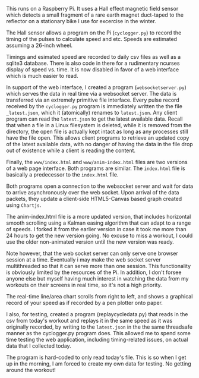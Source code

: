 This runs on a Raspberry Pi. It uses a Hall effect magnetic field sensor which detects a small fragment of
a rare earth magnet duct-taped to the reflector on a stationary bike I use for excercise in the winter.  

The Hall sensor allows a program on the Pi (`cyclogger.py`) to record the timing of the pulses to calculate
speed and etc.  Speeds are estimated assuming a 26-inch wheel.

Timings and esimated speed are recorded to daily csv files as well as a sqlite3 database.
There is also code in there for a rudimentary ncurses display of speed vs. time. It is now disabled in favor
of a web interface which is much easier to read.

In support of the web interface, I created a program (`websocketserver.py`) which serves the data in real time via a websocket
server.  The data is transferred via an extremely primitive file interface.  Every pulse record received by
the `cyclogger.py` program is immediately written the the file `_latest.json`, which it (atomically) renames to
`latest.json`.  Any client program can read the `latest.json` to get the latest available data.  Recall that when
a file in a Linux filesystem is deleted, while it is removed from the directory, the open file is actually kept intact
as long as any processes still have the file open. This allows client programs to retrieve an updated copy of the
latest available data, with no danger of having the data in the file drop out of existence while a client is reading the content.

Finally, the `www/index.html` and `www/anim-index.html` files are two versions of a web page interface.
Both programs are similar. The `index.html` file is basically a predecessor to the `index.html` file.  

Both programs open a connection to the websocket server and wait for data to arrive asynchronously over the
web socket. Upon arrival of the data packets, they update a client-side HTML5-Canvas based graph created using `Chartjs`.

The anim-index.html file is a more updated version, that includes horizontal smooth scrolling using a
Kalman easing algorithm that can adapt to a range of speeds.  I forked it from the earlier version in case it
took me more than 24 hours to get the new version going.  No excuse to miss a workout, I could use the older non-animated
version until the new version was ready.

Note however, that the web socket server can only serve one browser session at a time.  Eventually i may
make the web socket server multithreaded so that it can serve more than one session.  This functionality
is obviously limited by the resources of the Pi. In addition, I don't forsee anyone else but myself having 
much interest in watching the data from my workouts on their screens in real time, so it's not a high priority.

The real-time line/area chart scrolls from right to left, and shows a graphical record of your speed as if 
recorded by a pen plotter onto paper.

I also, for testing, created a program (replaycycledata.py) that reads in the csv from today's workout
and replays it in the same speed as it was originally recorded, by writing to the `latest.json` in the the same
threadsafe manner as the cyclogger.py program does.  This allowed me to spend some time testing the
web application, including timing-related issues, on actual data that I collected today.

The program is hard-coded to only read today's file.  This is so when I get up in the morning, I am
forced to create my own data for testing.  No getting around the workout!


